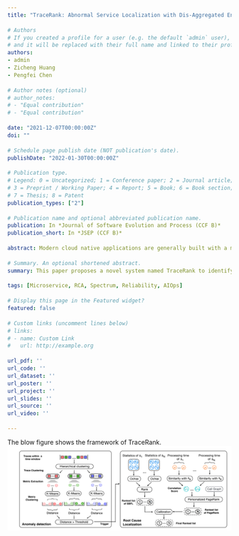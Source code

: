 ```yaml
---
title: "TraceRank: Abnormal Service Localization with Dis-Aggregated End-to-End Tracing Data in Cloud Native Systems"

# Authors
# If you created a profile for a user (e.g. the default `admin` user), write the username (folder name) here 
# and it will be replaced with their full name and linked to their profile.
authors:
- admin
- Zicheng Huang
- Pengfei Chen

# Author notes (optional)
# author_notes:
# - "Equal contribution"
# - "Equal contribution"

date: "2021-12-07T00:00:00Z"
doi: ""

# Schedule page publish date (NOT publication's date).
publishDate: "2022-01-30T00:00:00Z"

# Publication type.
# Legend: 0 = Uncategorized; 1 = Conference paper; 2 = Journal article;
# 3 = Preprint / Working Paper; 4 = Report; 5 = Book; 6 = Book section;
# 7 = Thesis; 8 = Patent
publication_types: ["2"]

# Publication name and optional abbreviated publication name.
publication: In *Journal of Software Evolution and Process (CCF B)*
publication_short: In *JSEP (CCF B)*

abstract: Modern cloud native applications are generally built with a microservice architecture. To tackle various performance problems among a large number of services and machines, an end-to-end tracing tool is always equipped in these systems to track the execution path of every single request. However, it is nontrivial to conduct root cause analysis of anomalies with such a large volume of tracing data. This paper proposes a novel system named TraceRank to identify and locate abnormal services causing performance problems with dis-aggregated end-to-end traces. TraceRank mainly includes an anomaly detection module and a root cause analysis module. The root cause analysis procedure is triggered when an anomaly is detected. To fully leverage the information provided by the tracing data, both the spectrum analysis and the PageRank-based random walk methods are introduced to pinpoint abnormal services. The experiments in TrainTicket and Bookinfo microservice benchmarks and a real-world system show that TraceRank can locate root causes with 90% in Precision and 86% in Recall. TraceRank has up to 10% improvement compared with several state-of-the-art approaches in both Precision and Recall. Finally, TraceRank has good scalability and a low overhead to adapt to large-scale microservice systems.

# Summary. An optional shortened abstract.
summary: This paper proposes a novel system named TraceRank to identify and locate abnormal services causing performance problems with dis-aggregated end-to-end traces.

tags: [Microservice, RCA, Spectrum, Reliability, AIOps]

# Display this page in the Featured widget?
featured: false

# Custom links (uncomment lines below)
# links:
# - name: Custom Link
#   url: http://example.org

url_pdf: ''
url_code: ''
url_dataset: ''
url_poster: ''
url_project: ''
url_slides: ''
url_source: ''
url_video: ''

---
```

The blow figure shows the framework of TraceRank.
![Tracerank Framework](./tracerank.jpg)
